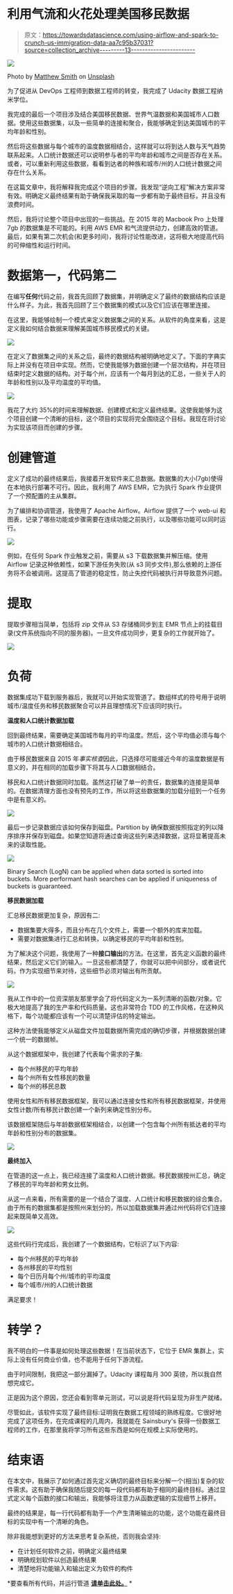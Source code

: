 # 利用气流和火花处理美国移民数据

> 原文：<https://towardsdatascience.com/using-airflow-and-spark-to-crunch-us-immigration-data-aa7c95b37031?source=collection_archive---------13----------------------->

![](img/695bbdc00b2bfecad96624ecd9efab8f.png)

Photo by [Matthew Smith](https://unsplash.com/@whale?utm_source=unsplash&utm_medium=referral&utm_content=creditCopyText) on [Unsplash](https://unsplash.com/s/photos/departures?utm_source=unsplash&utm_medium=referral&utm_content=creditCopyText)

为了促进从 DevOps 工程师到数据工程师的转变，我完成了 Udacity 数据工程纳米学位。

我完成的最后一个项目涉及结合美国移民数据、世界气温数据和美国城市人口数据。使用这些数据集，以及一些简单的连接和聚合，我能够确定到达美国城市的平均年龄和性别。

然后将这些数据与每个城市的温度数据相结合，这样就可以将到达人数与天气趋势联系起来。人口统计数据还可以说明参与者的平均年龄和城市之间是否存在关系。或者，可以重新利用这些数据，看看到达者的种族和城市/州的人口统计数据之间存在什么关系。

在这篇文章中，我将解释我完成这个项目的步骤。我发现“逆向工程”解决方案非常有效。明确定义最终结果有助于确保我采取的每一步都有助于最终目标，并且没有浪费时间。

然后，我将讨论整个项目中出现的一些挑战。在 2015 年的 Macbook Pro 上处理 7gb 的数据集是不可能的。利用 AWS EMR 和气流提供动力，创建高效的管道。最后，如果有第二次机会(和更多时间)，我将讨论性能改进，这将极大地提高代码的可伸缩性和运行时间。

# **数据第一，代码第二**

在编写**任何**代码之前，我首先回顾了数据集，并明确定义了最终的数据结构应该是什么样子。为此，我首先回顾了三个数据集的模式以及它们应该在哪里连接。

在这里，我能够绘制一个模式来定义数据集之间的关系。从软件的角度来看，这是定义我如何结合数据来理解美国城市移民模式的关键。

![](img/3aa007943d24e689c569d22496ff2240.png)

在定义了数据集之间的关系之后，最终的数据结构被明确地定义了。下面的字典实际上并没有在项目中实现。然而，它使我能够为数据创建一个层次结构，并在项目结束时定义数据的结构。对于每个州，应该有一个每月到达的汇总，一些关于人的年龄和性别以及平均温度的平均值。

![](img/8ca6355d16dd72f31a5eb64965629b1c.png)

我花了大约 35%的时间来理解数据、创建模式和定义最终结果。这使我能够为这个项目创建一个清晰的目标，这个项目的实现将完全围绕这个目标。我现在将讨论为实现该项目而创建的步骤。

# 创建管道

定义了成功的最终结果后，我接着开发软件来汇总数据。数据集的大小(7gb)使得在本地执行部署不可行。因此，我利用了 AWS EMR，它为执行 Spark 作业提供了一个预配置的主从集群。

为了编排和协调管道，我使用了 Apache Airflow。Airflow 提供了一个 web-ui 和图表，记录了哪些功能或步骤需要在连续功能之前执行，以及哪些功能可以同时运行。

![](img/01b97e1e5ef93bbbaa75b361c3921bfc.png)

例如，在任何 Spark 作业触发之前，需要从 s3 下载数据集并解压缩。使用 Airflow 记录这种依赖性，如果下游任务失败(从 s3 同步文件),那么依赖的上游任务将不会被调用。这提高了管道的稳定性，防止失控代码被执行并导致意外问题。

# 提取

提取步骤相当简单，包括将 zip 文件从 S3 存储桶同步到主 EMR 节点上的挂载目录(文件系统指向不同的服务器)。一旦文件成功同步，更复杂的工作就开始了。

![](img/7749d9582d8eb5155619fd5b3f5e0bfc.png)

# 负荷

数据集成功下载到服务器后，我就可以开始实现管道了。数组样式的符号用于说明城市/温度任务和移民数据聚合可以并且理想情况下应该同时执行。

**温度和人口统计数据加载**

回到最终结果，需要确定美国城市每月的平均温度。然后，这个平均值必须与每个城市的人口统计数据相结合。

由于移民数据来自 2015 年*事实核查*因此，只选择尽可能接近今年的温度数据是有意义的，并在相同的加载步骤下将其与人口数据相结合。

移民和人口统计数据同时加载。虽然这打破了单一的责任，数据集的连接是简单的。在数据清理方面也没有预先的工作，所以将这些数据集的加载分组到一个任务中是有意义的。

![](img/3e0406a13da8506c9090edd62872828d.png)

最后一步记录数据应该如何保存到磁盘。Partition by 确保数据按照指定的列以降序排序并保存到磁盘。如果您知道将通过查询这些列来选择数据，这将显著提高未来的读取性能。

![](img/513e8e32ea0a699c39f826575b02a016.png)

Binary Search (LogN) can be applied when data sorted is sorted into buckets. More performant hash searches can be applied if uniqueness of buckets is guaranteed.

**移民数据加载**

汇总移民数据更加复杂，原因有二:

*   数据集要大得多，而且分布在几个文件上，需要一个额外的库来加载。
*   需要对数据集进行汇总和转换，以确定移民的平均年龄和性别。

为了解决这个问题，我使用了一种**接口输出**的方法。在这里，首先定义函数的最终结果，然后定义它们的输入。一旦这些都清楚了，你就可以把中间部分，或者说代码，作为实现细节来对待，这些细节必须对输出有所贡献。

![](img/5da925ad89cbf34f401ac135df2a106c.png)

我从工作中的一位资深朋友那里学会了将代码定义为一系列清晰的函数/对象。它极大地提高了我的生产率和代码质量。这也非常符合 TDD 的工作风格，在这种风格下，每个功能都应该有一个可以清楚评估的特定输出。

这种方法使我能够定义从磁盘文件加载数据所需完成的确切步骤，并根据数据创建一个统一的数据帧。

从这个数据框架中，我创建了代表每个需求的子集:

*   每个州移民的平均年龄
*   每个州所有女性移民的数量
*   每个州的移民总数

使用女性和所有移民数据框架，我可以通过连接女性和所有移民数据框架，并使用女性计数/所有移民计数创建一个新列来确定性别分布。

该数据框架随后与年龄数据框架相结合，以创建一个包含每个州所有抵达者的平均年龄和性别分布的数据集。

![](img/dbc553db7293c4b331e92fc849a4e5b9.png)

**最终加入**

在管道的这一点上，我已经连接了温度和人口统计数据。移民数据按州汇总，确定了移民的平均年龄和男女比例。

从这一点来看，所有需要的是一个结合了温度、人口统计和移民数据的综合集合。由于所有的数据集都是按照州来划分的，所以加载数据集并通过州代码将它们连接起来既简单又高效。

![](img/ebb22a52393d6392440d90b94eb6878a.png)

这些代码行完成后，我创建了一个数据结构，它标识了以下内容:

*   每个州移民的平均年龄
*   各州移民的平均性别
*   每个日历月每个州/城市的平均温度
*   每个城市/州的人口统计数据

满足要求！

# 转学？

我不明白的一件事是如何处理这些数据！在当前状态下，它位于 EMR 集群上，实际上没有任何商业价值，也不能用于任何下游流程。

由于时间限制，我把这一部分漏掉了。Udacity 课程每月 300 英镑，所以我自然想完成它。

正是因为这个原因，您还会看到零单元测试，可以说是将代码呈现为非生产就绪。

尽管如此，该软件实现了最终目标:证明我在数据工程领域的熟练程度。它很好地完成了这项任务，在完成课程的几周内，我就能在 Sainsbury's 获得一份数据工程师的工作，在那里我将学习所有这些东西是如何在规模上实际使用的。

# 结束语

在本文中，我展示了如何通过首先定义确切的最终目标来分解一个(相当)复杂的软件需求。这有助于确保我随后提交的每一段代码都有助于相同的最终目标。通过显式定义每个函数的接口和输出，我能够将注意力从函数逻辑的实现细节上移开。

最终的结果是，每一行代码都有助于一个产生清晰输出的功能，这个功能在最终目标的实现中有一个清晰的角色。

除非我能想到更好的方法来思考复杂系统，否则我会坚持:

*   在计划任何软件之前，明确定义最终结果
*   明确规划软件以创造最终结果
*   清楚地将功能输入和输出定义为软件的构件

*要查看所有代码，并运行管道 [**请单击此处。**](https://github.com/Daniel57910/capstone_project) *